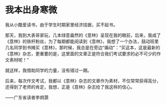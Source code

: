 # 我本出身寒微

我从小酷爱读书，由于学生时期家里经济拮据，买不起书。

那天，我到大表哥家玩，几本绿意盎然的《意林》呈现在我的眼前，后来，我成了《意林》的铁杆粉丝，为了每期都能阅读到《意林》，我想了一个办法，鼓动班里几名同学到书摊买《意林》，那时候，我总是在旁边“煽动”：“买这本，这是最新的《意林》杂志，更重要的是，这里面的文章正是符合我们考试要求的必不可少的作文素材呢！”

就这样，我借助同学的力量，没有错过一期。

后来，每次作文考试，我都以《意林》杂志的文章作为素材，不仅常常获得高分，还得到了老师的肯定，我想，正是《意林》杂志给了我这样的信心。

——广东省读者李炯灏